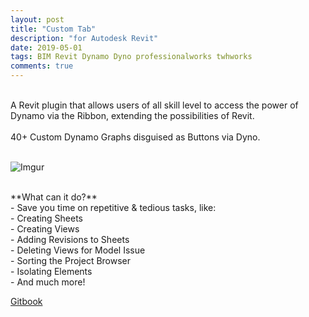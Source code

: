 ```yaml
---
layout: post
title: "Custom Tab"
description: "for Autodesk Revit"
date: 2019-05-01
tags: BIM Revit Dynamo Dyno professionalworks twhworks
comments: true
---
```

<br>
A Revit plugin that allows users of all skill level to access the power of Dynamo via the Ribbon, extending the possibilities of Revit.
<br><br>
40+ Custom Dynamo Graphs disguised as Buttons via Dyno.
<br><br>

![Imgur](https://i.imgur.com/X5nylig.png) 

<br>
**What can it do?**
<br> - Save you time on repetitive & tedious tasks, like: 
<br> - Creating Sheets
<br> - Creating Views
<br> - Adding Revisions to Sheets
<br> - Deleting Views for Model Issue
<br> - Sorting the Project Browser
<br> - Isolating Elements
<br> - And much more!

<br>

[Gitbook](https://bates-smart.gitbook.io/bates-smart-tab/)
